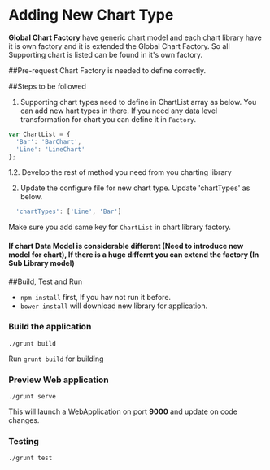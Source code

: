 # Adding New Chart Type
**Global Chart Factory** have generic chart model and each chart library have it is own factory and it is extended the Global Chart Factory. So all Supporting  chart is listed can be found in it's own factory. 

##Pre-request
Chart Factory is needed to define correctly.

##Steps to be followed
1. Supporting chart types need to define in ChartList array as below. You can add new hart types in there. If you need any data level transformation for chart you can define it in `Factory`. 
```javascript
var ChartList = {
  'Bar': 'BarChart',
  'Line': 'LineChart'
};
```
  1.2. Develop the rest of method you need from you charting library

2. Update the configure file for new chart type. Update 'chartTypes' as below.
```javascript
  'chartTypes': ['Line', 'Bar']
```
Make sure you add same key for `ChartList` in chart library factory.

#### If chart Data Model is considerable different (Need to introduce new model for chart), If there is a huge differnt you can extend the factory (In Sub Library model)

##Build, Test and Run
 * `npm install` first, If you hav not run it before.
 * `bower install` will download new library for application.

### Build the application

`./grunt build`

Run `grunt build` for building 

### Preview Web application

`./grunt serve` 

This will launch a WebApplication on port **9000** and update on code changes.

### Testing

`./grunt test` 

